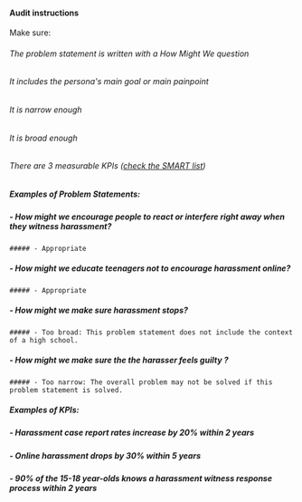 #### Audit instructions

Make sure: 

###### The problem statement is written with a How Might We question
###### It includes the persona's main goal or main painpoint
###### It is narrow enough
###### It is broad enough
###### There are 3 measurable KPIs ([check the SMART list](https://www.grow.com/blog/how-to-use-smart-goals-to-build-your-kpis))

##### Examples of Problem Statements: 

##### - How might we encourage people to react or interfere right away when they witness harassment?
    ##### - Appropriate
##### - How might we educate teenagers not to encourage harassment online?
    ##### - Appropriate
##### - How might we make sure harassment stops?
    ##### - Too broad: This problem statement does not include the context of a high school.
##### - How might we make sure the the harasser feels guilty ?
    ##### - Too narrow: The overall problem may not be solved if this problem statement is solved.

##### Examples of KPIs: 

##### - Harassment case report rates increase by 20% within 2 years
##### - Online harassment drops by 30% within 5 years
##### - 90% of the 15-18 year-olds knows a harassment witness response process within 2 years